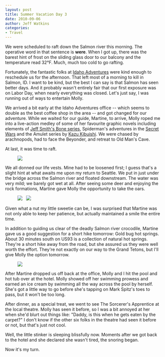 ```yaml
---
layout: post
title: Summer Vacation Day 3
date: 2010-09-06
author: Jeff Watkins
categories:
- Travel
---
```


We were scheduled to raft down the Salmon river this morning. The operative word in that sentence is **were**. When I got up, there was the barest hint of frost on the sliding glass door to our balcony and the temperature read 32°F. Much, much too cold to go rafting.

Fortunately, the fantastic folks at [Idaho Adventures](http://www.idahoadventures.com/) were kind enough to reschedule us for the afternoon. That left most of a morning to kill in Salmon, ID. I want to be kind, but the best I can say is that Salmon has seen better days. And it probably wasn't entirely fair that our first exposure was on Labor Day, when nearly everything was closed. Let's just say, I was running out of ways to entertain Molly.

We arrived a bit early at the Idaho Adventures office -- which seems to double as the best coffee shop in the area -- and got changed for our adventure. While we waited for our guide, Martine, to arrive, Molly roped me into a live-action medley of some of her favourite graphic novels including elements of [Jeff Smith's Bone series](http://www.boneville.com/), Spiderman's adventures in the [Secret Wars](http://marvel.com/universe/Secret_Wars) and the Amulet series by [Kazu Kibuishi](http://en.wikipedia.org/wiki/Kazu_Kibuishi). We were chased by arachnopods, had to face the Beyonder, and retreat to Old Man's Cave.

At last, it was time to raft.

<figure><a href="http://www.flickr.com/photos/51164044@N00/4992357782" title="View 'IMG_0668' on Flickr.com"><img class="photo" src="http://farm5.static.flickr.com/4145/4992357782_b8a04962b9.jpg"></a></figure>

We all donned our life vests. Mine had to be loosened first; I guess that's a slight hint at what awaits me upon my return to Seattle. We put in just under the bridge across the Salmon river and floated downstream. The water was very mild; we barely got wet at all. After seeing some deer and enjoying the rock formations, Martine gave Molly the opportunity to take the oars.

<figure><a href="http://www.flickr.com/photos/51164044@N00/4992364550" title="View 'IMG_0671' on Flickr.com"><img class="photo" src="http://farm5.static.flickr.com/4104/4992364550_588d376398.jpg"></a> &nbsp; <a href="http://www.flickr.com/photos/51164044@N00/4992365062" title="View 'IMG_0672' on Flickr.com"><img class="photo" src="http://farm5.static.flickr.com/4090/4992365062_72777724e5.jpg"></a></figure>

Given what a nut my little sweetie can be, I was surprised that Martine was not only able to keep her patience, but actually maintained a smile the entire time.

In addition to guiding us clear of the deadly Salmon river crocodile, Martine gave us a good suggestion for a short hike tomorrow: Gold bug hot springs. About 30 minutes south on US93 is a collection of natural hot springs. They're a short hike away from the road, but she assured us they were well worth the effort. They're not exactly on our way to the Grand Tetons, but I'll give Molly the option tomorrow.

<figure><a href="http://www.flickr.com/photos/51164044@N00/4992413198" title="View 'IMG_0675' on Flickr.com"><img height="" class="photo" src="http://farm5.static.flickr.com/4132/4992413198_bdfe0b4499.jpg" width=""></a></figure>

After Martine dropped us off back at the office, Molly and I hit the pool and hot tub over at the hotel. Molly showed off her swimming prowess and earned an ice cream by swimming all the way across the pool by herself. She's got a little way to go before she's tapping on Mark Spitz's toes to pass, but it won't be too long.

After dinner, as a special treat, we went to see The Sorcerer's Apprentice at the local theatre. Molly has seen it before, so I was a bit annoyed at her when she'd blurt out things like: "Daddy, is this when he gets eaten by the carpet?" I don't know if the other six folks in the theatre had seen it before or not, but that's just not cool.

Well, the little stinker is sleeping blissfully now. Moments after we got back to the hotel and she declared she wasn't tired, the snoring began.

Now it's my turn.
